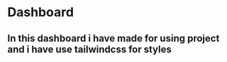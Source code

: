 # Dashboard 
## In this dashboard i have made for using project and i have use tailwindcss for styles

